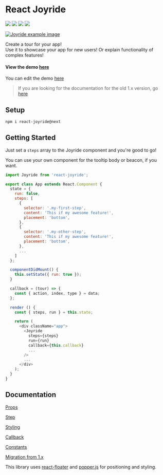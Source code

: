 # React Joyride

[![](https://badge.fury.io/js/react-joyride.svg)](https://www.npmjs.com/package/react-joyride) [![](https://travis-ci.org/gilbarbara/react-joyride.svg)](https://travis-ci.org/gilbarbara/react-joyride) [![](https://api.codeclimate.com/v1/badges/43ecb5536910133429bd/maintainability)](https://codeclimate.com/github/gilbarbara/react-joyride/maintainability) [![](https://api.codeclimate.com/v1/badges/43ecb5536910133429bd/test_coverage)](https://codeclimate.com/github/gilbarbara/react-joyride/test_coverage)

[![Joyride example image](http://gilbarbara.github.io/react-joyride/media/example.png)](http://gilbarbara.github.io/react-joyride/)

Create a tour for your app!  
Use it to showcase your app for new users! Or explain functionality of complex features!  

#### View the demo [here](https://2zpjporp4p.codesandbox.io/)

You can edit the demo [here](https://codesandbox.io/s/2zpjporp4p)

>  If you are looking for the documentation for the old 1.x version, go [here](https://github.com/gilbarbara/react-joyride/tree/v1.11.4)

## Setup

```bash
npm i react-joyride@next
```

## Getting Started

Just set a `steps` array to the Joyride component and you're good to go!

You can use your own component for the tooltip body or beacon, if you want.

```js
import Joyride from 'react-joyride';

export class App extends React.Component {
  state = {
    run: false,
    steps: [
      {
        selector: '.my-first-step',
        content: 'This if my awesome feature!',
        placement: 'bottom',
      },
      {
        selector: '.my-other-step',
        content: 'This if my awesome feature!',
        placement: 'bottom',
      },
      ...
    ]
  };

  componentDidMount() {
    this.setState({ run: true });
  }

  callback = (tour) => {
    const { action, index, type } = data;
  };

  render () {
    const { steps, run } = this.state;

    return (
      <div className="app">
        <Joyride
          steps={steps}
          run={run}
          callback={this.callback}
          ...
        />
        ...
      </div>
    );
  }
}
```

## Documentation

[Props](docs/props.md)

[Step](docs/step.md)

[Styling](docs/styling.md)

[Callback](docs/callback.md)

[Constants](docs/constants.md)

[Migration from 1.x](docs/migration.md)

This library uses [react-floater](https://github.com/gilbarbara/react-floater) and [popper.js](https://github.com/FezVrasta/popper.js) for positioning and styling.

